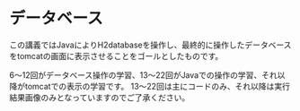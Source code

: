 # データベース
この講義ではJavaによりH2databaseを操作し、最終的に操作したデータベースをtomcatの画面に表示させることをゴールとしたものです。

6～12回がデータベース操作の学習、13～22回がJavaでの操作の学習、それ以降がtomcatでの表示の学習です。
13～22回は主にコードのみ、それ以降は実行結果画像のみとなっていますのでご了承ください。
